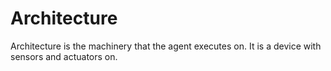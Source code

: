 # Architecture
Architecture is the machinery that the agent executes on. It is a device with sensors and actuators on.
